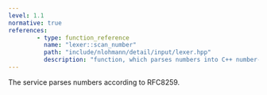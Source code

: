 ```yaml
---
level: 1.1
normative: true
references:
        - type: function_reference
          name: "lexer::scan_number"
          path: "include/nlohmann/detail/input/lexer.hpp"
          description: "function, which parses numbers into C++ number-types and verifies *en passant* that these numbers are in accordance with RFC8259"
---
```


The service parses numbers according to RFC8259.